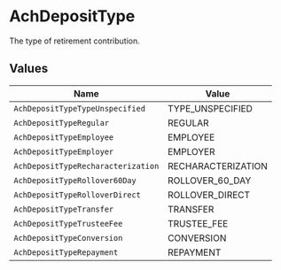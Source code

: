 # AchDepositType

The type of retirement contribution.


## Values

| Name                               | Value                              |
| ---------------------------------- | ---------------------------------- |
| `AchDepositTypeTypeUnspecified`    | TYPE_UNSPECIFIED                   |
| `AchDepositTypeRegular`            | REGULAR                            |
| `AchDepositTypeEmployee`           | EMPLOYEE                           |
| `AchDepositTypeEmployer`           | EMPLOYER                           |
| `AchDepositTypeRecharacterization` | RECHARACTERIZATION                 |
| `AchDepositTypeRollover60Day`      | ROLLOVER_60_DAY                    |
| `AchDepositTypeRolloverDirect`     | ROLLOVER_DIRECT                    |
| `AchDepositTypeTransfer`           | TRANSFER                           |
| `AchDepositTypeTrusteeFee`         | TRUSTEE_FEE                        |
| `AchDepositTypeConversion`         | CONVERSION                         |
| `AchDepositTypeRepayment`          | REPAYMENT                          |